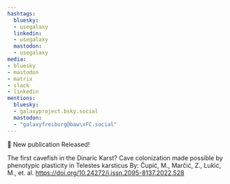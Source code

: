 ```yaml
---
hashtags:
  bluesky:
  - usegalaxy
  linkedin:
  - usegalaxy
  mastodon:
  - usegalaxy
media:
- bluesky
- mastodon
- matrix
- slack
- linkedin
mentions:
  bluesky:
  - galaxyproject.bsky.social
  mastodon:
  - "galaxyfreiburg@baw\xFC.social"
---
```

📰 New publication Released!

The first cavefish in the Dinaric Karst? Cave colonization made possible by phenotypic plasticity in Telestes karsticus
By: Čupić, M., Marčić, Z., Lukić, M., et. al.
https://doi.org/10.24272/j.issn.2095-8137.2022.528